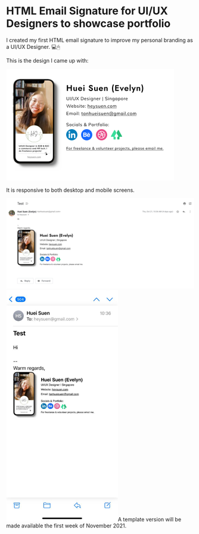 # HTML Email Signature for UI/UX Designers to showcase portfolio
I created my first HTML email signature to improve my personal branding as a UI/UX Designer. 💻🖱

This is the design I came up with:

![alt text](https://raw.githubusercontent.com/heysuen/UI-UX-Designer-HTML-Email-Signature-Behance-Dribbble-Linktree-Social-Icons/master/img/email%20signature%20design.png?token=ALFEIERUWQK3JVLMQY5LU53BP7KEM)

It is responsive to both desktop and mobile screens.

<img src="https://raw.githubusercontent.com/heysuen/UI-UX-Designer-HTML-Email-Signature-Behance-Dribbble-Linktree-Social-Icons/master/img/desktop%20email%20signature.png?token=ALFEIEW4SS33OWZWX7M43A3BP7KD6" width="600"> 
<img src="https://raw.githubusercontent.com/heysuen/UI-UX-Designer-HTML-Email-Signature-Behance-Dribbble-Linktree-Social-Icons/master/img/mobile%20email%20signature.png?token=ALFEIEX2A3FRRYNJUSWGZPDBP7KHK" width="300")

A template version will be made available the first week of November 2021.
